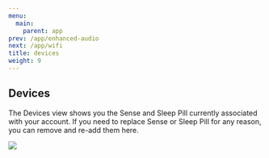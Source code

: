 ```yaml
---
menu:
  main:
    parent: app
prev: /app/enhanced-audio
next: /app/wifi
title: devices
weight: 9
---
```


## Devices


The Devices view shows you the Sense and Sleep Pill currently associated with your account. If you need to replace Sense or Sleep Pill for any reason, you can remove and re-add them here.

![](/img/sleep-trends.jpeg)
